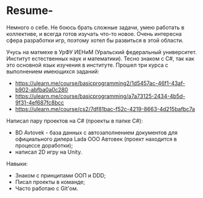 # Resume-

Немного о себе.
Не боюсь брать сложные задачи, умею работать в коллективе,
и всегда готов изучать что-то новое. 
Очень интересна сфера разработки игр, поэтому хотел бы развиться 
в этой области. 

Учусь на матмехе в УрФУ ИЕНиМ (Уральский федеральный университет. Институт естественных наук и математики).
Тесно знаком с C#, так как это основной язык изучения в институте. Прошел три курса с 
выполнением имеющихся заданий: 
- https://ulearn.me/course/basicprogramming2/1d5457ac-46f1-43af-b902-abfba0a0c280
- https://ulearn.me/course/basicprogramming/a7a73125-2434-4b5d-9f31-4ef687fc8bcc
- https://ulearn.me/course/cs2/7df81bac-f52c-4219-8663-4d215bafbc7a

Написал пару проектов на C# (проекты в папке C#):
- BD Avtovek - база данных с автозаполнением документов для официального дилера Lada ООО Автовек 
(проект находится в процессе доработки);
- написал 2D игру на Unity. 

Навыки:
- Знаком с принципами ООП и DDD;
- Писал проекты в команде;
- Часто работаю с Git'ом.
